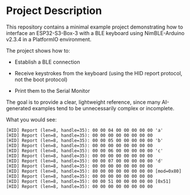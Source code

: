 # Project Description

This repository contains a minimal example project demonstrating how to interface an ESP32-S3-Box-3 with a BLE keyboard using NimBLE-Arduino v2.3.4 in a PlatformIO environment.

The project shows how to:

- Establish a BLE connection

- Receive keystrokes from the keyboard (using the HID report protocol, not the boot protocol)

- Print them to the Serial Monitor

The goal is to provide a clear, lightweight reference, since many AI-generated examples tend to be unnecessarily complex or incomplete.

What you would see:

```
[HID] Report (len=8, handle=35): 00 00 04 00 00 00 00 00 'a'
[HID] Report (len=8, handle=35): 00 00 00 00 00 00 00 00
[HID] Report (len=8, handle=35): 00 00 05 00 00 00 00 00 'b'
[HID] Report (len=8, handle=35): 00 00 00 00 00 00 00 00
[HID] Report (len=8, handle=35): 00 00 06 00 00 00 00 00 'c'
[HID] Report (len=8, handle=35): 00 00 00 00 00 00 00 00
[HID] Report (len=8, handle=35): 00 00 07 00 00 00 00 00 'd'
[HID] Report (len=8, handle=35): 00 00 00 00 00 00 00 00
[HID] Report (len=8, handle=35): 80 00 00 00 00 00 00 00 [mod=0x80]
[HID] Report (len=8, handle=35): 00 00 00 00 00 00 00 00
[HID] Report (len=8, handle=35): 00 00 51 00 00 00 00 00 [0x51]
[HID] Report (len=8, handle=35): 00 00 00 00 00 00 00 00
```
